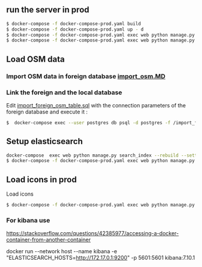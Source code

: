 ## run the server in prod
```sh
$ docker-compose -f docker-compose-prod.yaml build
$ docker-compose -f docker-compose-prod.yaml up - d
$ docker-compose -f docker-compose-prod.yaml exec web python manage.py  seedCustomStyle --settings=settings.prod
$ docker-compose -f docker-compose-prod.yaml exec web python manage.py createsuperuser --settings=settings.prod
```

## Load OSM data
### Import OSM data in foreign database [import_osm.MD](geosmBackend/DB/import_osm.MD)
### Link the foreign and the local database

Edit [import_foreign_osm_table.sql](import_foreign_osm_table.sql) with the connection parameters of the foreign database and execute it :

```sh
$  docker-compose exec --user postgres db psql -d postgres -f /import_foreign_osm_table.sql 
```

## Setup elasticsearch
```sh
docker-compose  exec web python manage.py search_index --rebuild --settings=settings.dev
$ docker-compose -f docker-compose-prod.yaml exec web python manage.py  search_index --rebuild --settings=settings.prod  
```

## Load icons in prod 
Load icons
```sh
$ docker-compose -f docker-compose-prod.yaml exec web python manage.py loaddata --settings=settings.prod  seed/icon.json
```

### For kibana use
https://stackoverflow.com/questions/42385977/accessing-a-docker-container-from-another-container

docker run --network host --name kibana -e "ELASTICSEARCH_HOSTS=http://172.17.0.1:9200" -p 5601:5601 kibana:7.10.1 
